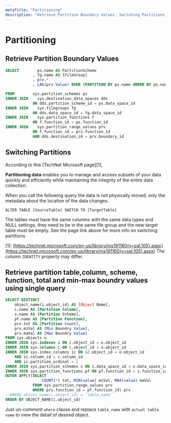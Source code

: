 ```yaml
---
metaTitle: "Partitioning"
description: "Retrieve Partition Boundary Values, Switching Partitions, Retrieve partition table,column, scheme, function, total and min-max boundry values using single query"
---
```


# Partitioning




## Retrieve Partition Boundary Values


```sql
SELECT        ps.name AS PartitionScheme
            , fg.name AS [FileGroup]
            , prv.*            
            , LAG(prv.Value) OVER (PARTITION BY ps.name ORDER BY ps.name, boundary_id) AS PreviousBoundaryValue

FROM        sys.partition_schemes ps
INNER JOIN    sys.destination_data_spaces dds
            ON dds.partition_scheme_id = ps.data_space_id
INNER JOIN    sys.filegroups fg
            ON dds.data_space_id = fg.data_space_id
INNER JOIN    sys.partition_functions f
            ON f.function_id = ps.function_id
INNER JOIN    sys.partition_range_values prv
            ON f.function_id = prv.function_id
            AND dds.destination_id = prv.boundary_id

```



## Switching Partitions


According to this [TechNet Microsoft page][1],

> 
**Partitioning data** enables you to manage and access subsets of your data quickly and efficiently while maintaining the integrity of the entire data collection.


When you call the following query the data is not physically moved; only the metadata about the location of the data changes.

`ALTER TABLE [SourceTable] SWITCH TO [TargetTable]`

The tables must have the same columns with the same data types and NULL settings, they need to be in the same file group and the new target table must be empty. See the page link above for more info on switching partitions.

[1]: [https://technet.microsoft.com/en-us/library/ms191160(v=sql.105).aspx](https://technet.microsoft.com/en-us/library/ms191160(v=sql.105).aspx)  The column `IDENTITY` property may differ.



## Retrieve partition table,column, scheme, function, total and min-max boundry values using single query


```sql
SELECT DISTINCT
    object_name(i.object_id) AS [Object Name],
    c.name AS [Partition Column],
    s.name AS [Partition Scheme],
    pf.name AS [Partition Function],
    prv.tot AS [Partition Count],
    prv.miVal AS [Min Boundry Value],
    prv.maVal AS [Max Boundry Value]
FROM sys.objects o 
INNER JOIN sys.indexes i ON i.object_id = o.object_id
INNER JOIN sys.columns c ON c.object_id = o.object_id
INNER JOIN sys.index_columns ic ON ic.object_id = o.object_id
    AND ic.column_id = c.column_id
    AND ic.partition_ordinal = 1
INNER JOIN sys.partition_schemes s ON i.data_space_id = s.data_space_id
INNER JOIN sys.partition_functions pf ON pf.function_id = s.function_id
OUTER APPLY(SELECT 
                COUNT(*) tot, MIN(value) miVal, MAX(value) maVal 
            FROM sys.partition_range_values prv 
            WHERE prv.function_id = pf.function_id) prv
--WHERE object_name(i.object_id) = 'table_name'
ORDER BY OBJECT_NAME(i.object_id)

```

Just un-comment `where` clause and replace `table_name` with `actual table name` to view the detail of desired object.

